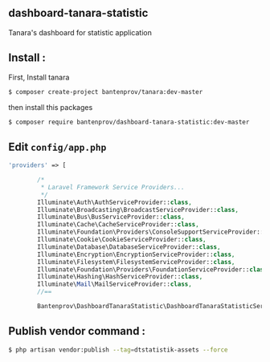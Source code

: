 ## dashboard-tanara-statistic
Tanara's dashboard for statistic application

## Install :

First, Install tanara

```bash
$ composer create-project bantenprov/tanara:dev-master
```
then install this packages

```bash
$ composer require bantenprov/dashboard-tanara-statistic:dev-master
```

## Edit `config/app.php`

```php
'providers' => [

        /*
         * Laravel Framework Service Providers...
         */
        Illuminate\Auth\AuthServiceProvider::class,
        Illuminate\Broadcasting\BroadcastServiceProvider::class,
        Illuminate\Bus\BusServiceProvider::class,
        Illuminate\Cache\CacheServiceProvider::class,
        Illuminate\Foundation\Providers\ConsoleSupportServiceProvider::class,
        Illuminate\Cookie\CookieServiceProvider::class,
        Illuminate\Database\DatabaseServiceProvider::class,
        Illuminate\Encryption\EncryptionServiceProvider::class,
        Illuminate\Filesystem\FilesystemServiceProvider::class,
        Illuminate\Foundation\Providers\FoundationServiceProvider::class,
        Illuminate\Hashing\HashServiceProvider::class,
        Illuminate\Mail\MailServiceProvider::class,
        //==

        Bantenprov\DashboardTanaraStatistic\DashboardTanaraStatisticServiceProvider::class,
```

## Publish vendor command :

```bash
$ php artisan vendor:publish --tag=dtstatistik-assets --force
```
